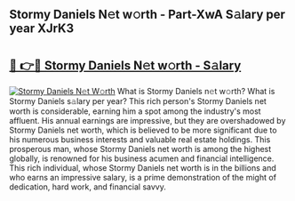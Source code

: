 ## Stormy Daniels N𝚎t w𝚘rth - Part-XwA S𝚊lary per year XJrK3

# <h2><a href="http://gc1kwiw.nevu.top/?p=Stormy+Daniels">🔗 👉🔴 Stormy Daniels N𝚎t w𝚘rth - S𝚊lary</a></h2>

[![Stormy Daniels N𝚎t W𝚘rth](https://i.imgur.com/Oavwk0R.jpeg)](http://gc1kwiw.nevu.top/?p=Stormy+Daniels)
What is Stormy Daniels n𝚎t w𝚘rth? What is Stormy Daniels s𝚊lary per year?
This rich person's Stormy Daniels net worth is considerable, earning him a spot among the industry's most affluent. His annual earnings are impressive, but they are overshadowed by Stormy Daniels net worth, which is believed to be more significant due to his numerous business interests and valuable real estate holdings. This prosperous man, whose Stormy Daniels net worth is among the highest globally, is renowned for his business acumen and financial intelligence. This rich individual, whose Stormy Daniels net worth is in the billions and who earns an impressive salary, is a prime demonstration of the might of dedication, hard work, and financial savvy.
